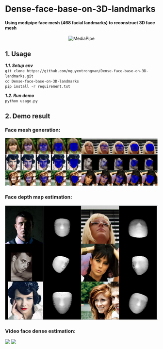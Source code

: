 # Dense-face-base-on-3D-landmarks
#### Using medipipe face mesh (468 facial landmarks) to reconstruct 3D face mesh
<div style="text-align:center;">
    <img src="https://mohamedalirashad.github.io/FreeFaceMoCap/assets/img/mediapipe.png" alt="MediaPipe" width="30%">
</div>


## 1. Usage
***1.1. Setup env***  
`git clone https://github.com/nguyentrongvan/Dense-face-base-on-3D-landmarks.git`  
`cd Dense-face-base-on-3D-landmarks`  
`pip install -r requirement.txt`


***1.2. Run demo***  
`python usage.py`

## 2. Demo result
### Face mesh generation:
![Demo face mesh](data/demo/dense.png)

### Face depth map estimation:
![Demo face depth](data/demo/depth.png)

### Video face dense estimation:

![](data/demo/famed01.gif)
![](data/demo/famed02.gif)

